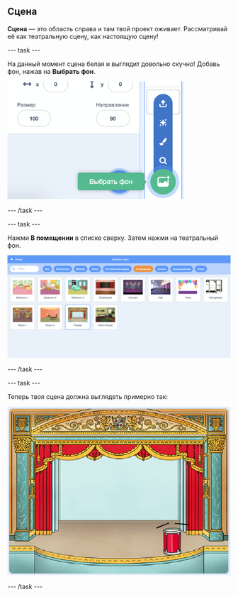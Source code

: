 ## Сцена

**Сцена** — это область справа и там твой проект оживает. Рассматривай её как театральную сцену, как настоящую сцену!

\--- task \---

На данный момент сцена белая и выглядит довольно скучно! Добавь фон, нажав на **Выбрать фон**.

![screenshot](images/band-stage-choose.png)

\--- /task \---

\--- task \---

Нажми **В помещении** в списке сверху. Затем нажми на театральный фон.

![снимок экрана](images/band-backdrop.png)

\--- /task \---

\--- task \---

Теперь твоя сцена должна выглядеть примерно так:

![снимок экрана](images/band-stage.png)

\--- /task \---